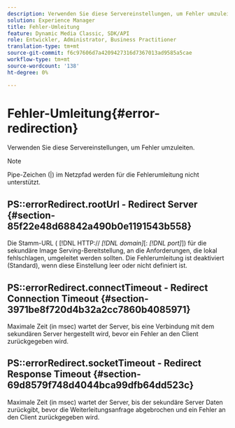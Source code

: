 ```yaml
---
description: Verwenden Sie diese Servereinstellungen, um Fehler umzuleiten.
solution: Experience Manager
title: Fehler-Umleitung
feature: Dynamic Media Classic, SDK/API
role: Entwickler, Administrator, Business Practitioner
translation-type: tm+mt
source-git-commit: f6c97606d7a4209427316d7367013ad9585a5cae
workflow-type: tm+mt
source-wordcount: '138'
ht-degree: 0%

---
```



# Fehler-Umleitung{#error-redirection}

Verwenden Sie diese Servereinstellungen, um Fehler umzuleiten.

>[!NOTE]
>
>Pipe-Zeichen (|) im Netzpfad werden für die Fehlerumleitung nicht unterstützt.

## PS::errorRedirect.rootUrl - Redirect Server {#section-85f22e48d68842a490b0e1191543b558}

Die Stamm-URL ( [!DNL HTTP:// *[!DNL domain]*[: *[!DNL port]*]) für die sekundäre Image Serving-Bereitstellung, an die Anforderungen, die lokal fehlschlagen, umgeleitet werden sollten. Die Fehlerumleitung ist deaktiviert (Standard), wenn diese Einstellung leer oder nicht definiert ist.

## PS::errorRedirect.connectTimeout - Redirect Connection Timeout {#section-3971be8f720d4b32a2cc7860b4085971}

Maximale Zeit (in msec) wartet der Server, bis eine Verbindung mit dem sekundären Server hergestellt wird, bevor ein Fehler an den Client zurückgegeben wird.

## PS::errorRedirect.socketTimeout - Redirect Response Timeout {#section-69d8579f748d4044bca99dfb64dd523c}

Maximale Zeit (in msec) wartet der Server, bis der sekundäre Server Daten zurückgibt, bevor die Weiterleitungsanfrage abgebrochen und ein Fehler an den Client zurückgegeben wird.
